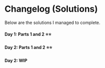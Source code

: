 # Changelog (Solutions)

Below are the solutions I managed to complete.

#### Day 1: Parts 1 and 2 ⭐️⭐️

#### Day 2: Parts 1 and 2 ⭐️⭐️

#### Day 2: WIP